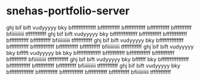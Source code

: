 # snehas-portfolio-server
ghj bif bift vudyyyyy
bky bffffffffffffff bfffffffffff bffffffffffff bfffffffffff bffffffffff bfiiiiiiiiii tfffffffffff 
ghj bif bift vudyyyyy
bky bffffffffffffff bfffffffffff bffffffffffff bfffffffffff bffffffffff bfiiiiiiiiii tfffffffffff 
ghj bif bift vudyyyyy
bky bffffffffffffff bfffffffffff bffffffffffff bfffffffffff bffffffffff bfiiiiiiiiii tfffffffffff 
ghj bif bift vudyyyyy
bky bfffft vudyyyyy
bk
bky bffffffffffffff bfffffffffff bffffffffffff bfffffffffff bffffffffff bfiiiiiiiiii tfffffffffff 
ghj bif bift vudyyyyy
bky bffffff
bky bffffffffffffffff bffffffffffff bfffffffffff bffffffffff bfiiiiiiiiii tfffffffffff 
ghj bif bift vudyyyyy
bky bffffffffffffff bfffffffffff bffffffffffff bfffffffffff bffffffffff bfiiiiiiiiii tfffffffffff 